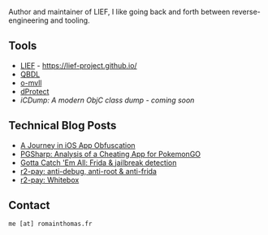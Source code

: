 Author and maintainer of LIEF, I like going back and forth between reverse-engineering and tooling.

## Tools

* [LIEF](https://github.com/lief-project/LIEF) - https://lief-project.github.io/
* [QBDL](https://github.com/quarkslab/QBDL)
* [o-mvll](https://obfuscator.re/omvll)
* [dProtect](https://obfuscator.re/dprotect)
* *iCDump: A modern ObjC class dump - coming soon*

## Technical Blog Posts
* [A Journey in iOS App Obfuscation](https://www.romainthomas.fr/post/22-08-ios-obfuscation/)
* [PGSharp: Analysis of a Cheating App for PokemonGO](https://www.romainthomas.fr/post/21-11-pgsharp-analysis/)
* [Gotta Catch 'Em All: Frida & jailbreak detection](https://www.romainthomas.fr/post/21-07-pokemongo-anti-frida-jailbreak-bypass/)
* [r2-pay: anti-debug, anti-root & anti-frida](https://www.romainthomas.fr/post/20-09-r2con-obfuscated-whitebox-part1/)
* [r2-pay: Whitebox](https://www.romainthomas.fr/post/20-09-r2con-obfuscated-whitebox-part2/)

## Contact

``me [at] romainthomas.fr``
